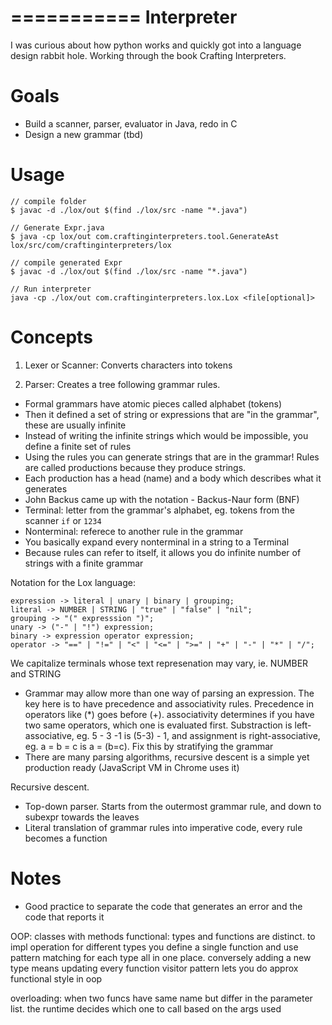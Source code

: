 ===========
Interpreter
===========

I was curious about how python works and quickly got into a language design rabbit hole. 
Working through the book Crafting Interpreters.

Goals
=====
* Build a scanner, parser, evaluator in Java, redo in C
* Design a new grammar (tbd)

Usage
=====

```shell 
// compile folder
$ javac -d ./lox/out $(find ./lox/src -name "*.java")

// Generate Expr.java
$ java -cp lox/out com.craftinginterpreters.tool.GenerateAst lox/src/com/craftinginterpreters/lox

// compile generated Expr 
$ javac -d ./lox/out $(find ./lox/src -name "*.java")

// Run interpreter
java -cp ./lox/out com.craftinginterpreters.lox.Lox <file[optional]>
```

Concepts 
========

1) Lexer or Scanner: Converts characters into tokens

2) Parser: Creates a tree following grammar rules. 
- Formal grammars have atomic pieces called alphabet (tokens)
- Then it defined a set of string or expressions that are "in the grammar", these are usually infinite
- Instead of writing the infinite strings which would be impossible, you define a finite set of rules
- Using the rules you can generate strings that are in the grammar! Rules are called productions because they produce strings.
- Each production has a head (name) and a body which describes what it generates
- John Backus came up with the notation - Backus-Naur form (BNF)
- Terminal: letter from the grammar's alphabet, eg. tokens from the scanner `if` or `1234`
- Nonterminal: referece to another rule in the grammar
- You basically expand every nonterminal in a string to a Terminal
- Because rules can refer to itself, it allows you do infinite number of strings with a finite grammar

Notation for the Lox language:

```ebnf
expression -> literal | unary | binary | grouping;
literal -> NUMBER | STRING | "true" | "false" | "nil";
grouping -> "(" expresssion ")";
unary -> ("-" | "!") expression;
binary -> expression operator expression;
operator -> "==" | "!=" | "<" | "<=" | ">=" | "+" | "-" | "*" | "/"; 
```
We capitalize terminals whose text represenation may vary, ie. NUMBER and STRING

- Grammar may allow more than one way of parsing an expression. The key here is to have precedence and associativity rules. Precedence in operators like (*) goes before (+). associativity determines if you have two same operators, which one is evaluated first. Substraction is left-associative, eg. 5 - 3 -1 is (5-3) - 1, and assignment is right-associative, eg. a = b = c is a = (b=c). Fix this by stratifying the grammar
- There are many parsing algorithms, recursive descent is a simple yet production ready (JavaScript VM in Chrome uses it)

Recursive descent. 
- Top-down parser. Starts from the outermost grammar rule, and down to subexpr towards the leaves
- Literal translation of grammar rules into imperative code, every rule becomes a function

Notes
=====
- Good practice to separate the code that generates an error and the code that reports it

OOP: classes with methods
functional: types and functions are distinct. to impl operation for different types you define a single function and use pattern matching for each type all in one place. conversely adding a new type means updating every function 
visitor pattern lets you do approx functional style in oop 

overloading: when two funcs have same name but differ in the parameter list. the runtime decides which one to call based on the args used

